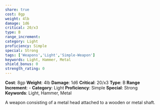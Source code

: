 ```yaml
---
share: true
cost: 8gp
weight: 4lb
damage: 1d6
critical: 20/x3
type: B
range_increment:
category: Light
proficiency: Simple
special: Strong
tags: ['Weapons','Light','Simple-Weapon']
keywords: Light, Hammer, Metal
shield_bonus: 0
strength_rating: 0
---
```

**Cost**: 8gp **Weight**: 4lb
**Damage**: 1d6 **Critical**: 20/x3 **Type**: B
**Range Increment**: \-
**Category**: Light **Proficiency**: Simple
**Special**: Strong
**Keywords**: Light, Hammer, Metal

A weapon consisting of a metal head attached to a wooden or metal shaft.